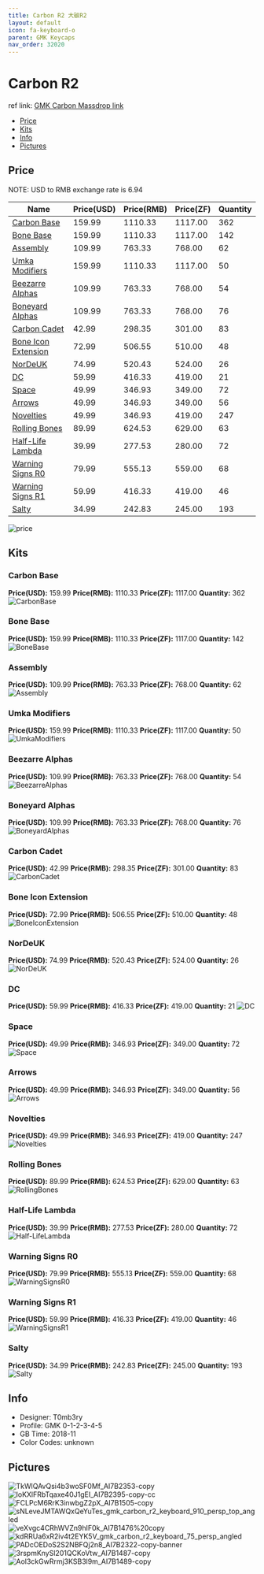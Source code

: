 ```yaml
---
title: Carbon R2 大碳R2
layout: default
icon: fa-keyboard-o
parent: GMK Keycaps
nav_order: 32020
---
```


# Carbon R2

ref link: [GMK Carbon Massdrop link](https://www.massdrop.com/buy/gmk-carbon-custom-keycap-set)

* [Price](#price)
* [Kits](#kits)
* [Info](#info)
* [Pictures](#pictures)

## Price

NOTE: USD to RMB exchange rate is 6.94

| Name          | Price(USD)    |  Price(RMB) |  Price(ZF) | Quantity |
| ------------- | ------------- |  ---------- |  --------- | -------- |
|[Carbon Base](#carbonbase)|159.99|1110.33|1117.00|362|
|[Bone Base](#bonebase)|159.99|1110.33|1117.00|142|
|[Assembly](#assembly)|109.99|763.33|768.00|62|
|[Umka Modifiers](#umkamodifiers)|159.99|1110.33|1117.00|50|
|[Beezarre Alphas](#beezarrealphas)|109.99|763.33|768.00|54|
|[Boneyard Alphas](#boneyardalphas)|109.99|763.33|768.00|76|
|[Carbon Cadet](#carboncadet)|42.99|298.35|301.00|83|
|[Bone Icon Extension](#boneiconextension)|72.99|506.55|510.00|48|
|[NorDeUK](#nordeuk)|74.99|520.43|524.00|26|
|[DC](#dc)|59.99|416.33|419.00|21|
|[Space](#space)|49.99|346.93|349.00|72|
|[Arrows](#arrows)|49.99|346.93|349.00|56|
|[Novelties](#novelties)|49.99|346.93|419.00|247|
|[Rolling Bones](#rollingbones)|89.99|624.53|629.00|63|
|[Half-Life Lambda](#half-lifelambda)|39.99|277.53|280.00|72|
|[Warning Signs R0](#warningsignsr0)|79.99|555.13|559.00|68|
|[Warning Signs R1](#warningsignsr1)|59.99|416.33|419.00|46|
|[Salty](#salty)|34.99|242.83|245.00|193|

<img src="{{ 'assets/images/gmk-keycaps/carbonr2/price.jpg' | relative_url }}" alt="price" class="image featured">

## Kits
### Carbon Base
**Price(USD):** 159.99  **Price(RMB):** 1110.33         **Price(ZF):** 1117.00          **Quantity:** 362
<img src="{{ 'assets/images/gmk-keycaps/carbonr2/kits_pics/carbonbase.jpg' | relative_url }}" alt="CarbonBase" class="image featured">

### Bone Base
**Price(USD):** 159.99  **Price(RMB):** 1110.33         **Price(ZF):** 1117.00          **Quantity:** 142
<img src="{{ 'assets/images/gmk-keycaps/carbonr2/kits_pics/bonebase.jpg' | relative_url }}" alt="BoneBase" class="image featured">

### Assembly
**Price(USD):** 109.99  **Price(RMB):** 763.33          **Price(ZF):** 768.00           **Quantity:** 62
<img src="{{ 'assets/images/gmk-keycaps/carbonr2/kits_pics/assembly.jpg' | relative_url }}" alt="Assembly" class="image featured">

### Umka Modifiers
**Price(USD):** 159.99  **Price(RMB):** 1110.33         **Price(ZF):** 1117.00          **Quantity:** 50 
<img src="{{ 'assets/images/gmk-keycaps/carbonr2/kits_pics/umkamodifiers.jpg' | relative_url }}" alt="UmkaModifiers" class="image featured">

### Beezarre Alphas
**Price(USD):** 109.99  **Price(RMB):** 763.33          **Price(ZF):** 768.00           **Quantity:** 54
<img src="{{ 'assets/images/gmk-keycaps/carbonr2/kits_pics/beezarrealphas.jpg' | relative_url }}" alt="BeezarreAlphas" class="image featured">

### Boneyard Alphas
**Price(USD):** 109.99  **Price(RMB):** 763.33          **Price(ZF):** 768.00           **Quantity:** 76
<img src="{{ 'assets/images/gmk-keycaps/carbonr2/kits_pics/boneyardalphas.jpg' | relative_url }}" alt="BoneyardAlphas" class="image featured">

### Carbon Cadet
**Price(USD):** 42.99   **Price(RMB):** 298.35          **Price(ZF):** 301.00           **Quantity:** 83
<img src="{{ 'assets/images/gmk-keycaps/carbonr2/kits_pics/carboncadet.jpg' | relative_url }}" alt="CarbonCadet" class="image featured">

### Bone Icon Extension
**Price(USD):** 72.99   **Price(RMB):** 506.55          **Price(ZF):** 510.00           **Quantity:** 48
<img src="{{ 'assets/images/gmk-keycaps/carbonr2/kits_pics/boneiconextension.jpg' | relative_url }}" alt="BoneIconExtension" class="image featured">

### NorDeUK
**Price(USD):** 74.99   **Price(RMB):** 520.43          **Price(ZF):** 524.00           **Quantity:** 26
<img src="{{ 'assets/images/gmk-keycaps/carbonr2/kits_pics/nordeuk.jpg' | relative_url }}" alt="NorDeUK" class="image featured">

### DC
**Price(USD):** 59.99   **Price(RMB):** 416.33          **Price(ZF):** 419.00           **Quantity:** 21
<img src="{{ 'assets/images/gmk-keycaps/carbonr2/kits_pics/dc.jpg' | relative_url }}" alt="DC" class="image featured">

### Space
**Price(USD):** 49.99   **Price(RMB):** 346.93          **Price(ZF):** 349.00           **Quantity:** 72
<img src="{{ 'assets/images/gmk-keycaps/carbonr2/kits_pics/space.jpg' | relative_url }}" alt="Space" class="image featured">

### Arrows
**Price(USD):** 49.99   **Price(RMB):** 346.93          **Price(ZF):** 349.00           **Quantity:** 56
<img src="{{ 'assets/images/gmk-keycaps/carbonr2/kits_pics/arrows.jpg' | relative_url }}" alt="Arrows" class="image featured">

### Novelties
**Price(USD):** 49.99   **Price(RMB):** 346.93          **Price(ZF):** 419.00           **Quantity:** 247
<img src="{{ 'assets/images/gmk-keycaps/carbonr2/kits_pics/novelties.jpg' | relative_url }}" alt="Novelties" class="image featured">

### Rolling Bones
**Price(USD):** 89.99   **Price(RMB):** 624.53          **Price(ZF):** 629.00           **Quantity:** 63
<img src="{{ 'assets/images/gmk-keycaps/carbonr2/kits_pics/rollingbones.jpg' | relative_url }}" alt="RollingBones" class="image featured">

### Half-Life Lambda
**Price(USD):** 39.99   **Price(RMB):** 277.53          **Price(ZF):** 280.00           **Quantity:** 72
<img src="{{ 'assets/images/gmk-keycaps/carbonr2/kits_pics/half-lifelambda.jpg' | relative_url }}" alt="Half-LifeLambda" class="image featured">

### Warning Signs R0
**Price(USD):** 79.99   **Price(RMB):** 555.13          **Price(ZF):** 559.00           **Quantity:** 68
<img src="{{ 'assets/images/gmk-keycaps/carbonr2/kits_pics/warningsignsr0.jpg' | relative_url }}" alt="WarningSignsR0" class="image featured">

### Warning Signs R1
**Price(USD):** 59.99   **Price(RMB):** 416.33          **Price(ZF):** 419.00           **Quantity:** 46
<img src="{{ 'assets/images/gmk-keycaps/carbonr2/kits_pics/warningsignsr1.jpg' | relative_url }}" alt="WarningSignsR1" class="image featured">

### Salty
**Price(USD):** 34.99   **Price(RMB):** 242.83          **Price(ZF):** 245.00           **Quantity:** 193
<img src="{{ 'assets/images/gmk-keycaps/carbonr2/kits_pics/salty.jpg' | relative_url }}" alt="Salty" class="image featured">

## Info
* Designer: T0mb3ry
* Profile: GMK 0-1-2-3-4-5
* GB Time: 2018-11
* Color Codes: unknown

## Pictures
<img src="{{ 'assets/images/gmk-keycaps/carbonr2/rendering_pics/TkWlQAvQsi4b3woSF0Mf_AI7B2353-copy.jpg' | relative_url }}" alt="TkWlQAvQsi4b3woSF0Mf_AI7B2353-copy" class="image featured">
<img src="{{ 'assets/images/gmk-keycaps/carbonr2/rendering_pics/IoKXlFRbTqaxe40J1gEI_AI7B2395-copy-cc.jpg' | relative_url }}" alt="IoKXlFRbTqaxe40J1gEI_AI7B2395-copy-cc" class="image featured">
<img src="{{ 'assets/images/gmk-keycaps/carbonr2/rendering_pics/FCLPcM6RrK3inwbgZ2pX_AI7B1505-copy.jpg' | relative_url }}" alt="FCLPcM6RrK3inwbgZ2pX_AI7B1505-copy" class="image featured">
<img src="{{ 'assets/images/gmk-keycaps/carbonr2/rendering_pics/sNLeveJMTAWQxQeYuTes_gmk_carbon_r2_keyboard_910_persp_top_angled.jpg' | relative_url }}" alt="sNLeveJMTAWQxQeYuTes_gmk_carbon_r2_keyboard_910_persp_top_angled" class="image featured">
<img src="{{ 'assets/images/gmk-keycaps/carbonr2/rendering_pics/veXvgc4CRhWVZn9hIF0k_AI7B1476%20copy.jpg' | relative_url }}" alt="veXvgc4CRhWVZn9hIF0k_AI7B1476%20copy" class="image featured">
<img src="{{ 'assets/images/gmk-keycaps/carbonr2/rendering_pics/kdRRUa6xR2iv4t2EYK5V_gmk_carbon_r2_keyboard_75_persp_angled.jpg' | relative_url }}" alt="kdRRUa6xR2iv4t2EYK5V_gmk_carbon_r2_keyboard_75_persp_angled" class="image featured">
<img src="{{ 'assets/images/gmk-keycaps/carbonr2/rendering_pics/PADcOEDoS2S2NBFQj2n8_AI7B2322-copy-banner.jpg' | relative_url }}" alt="PADcOEDoS2S2NBFQj2n8_AI7B2322-copy-banner" class="image featured">
<img src="{{ 'assets/images/gmk-keycaps/carbonr2/rendering_pics/3rspmKnySl201QCKoVtw_AI7B1487-copy.jpg' | relative_url }}" alt="3rspmKnySl201QCKoVtw_AI7B1487-copy" class="image featured">
<img src="{{ 'assets/images/gmk-keycaps/carbonr2/rendering_pics/Aol3ckGwRrmj3KSB3l9m_AI7B1489-copy.jpg' | relative_url }}" alt="Aol3ckGwRrmj3KSB3l9m_AI7B1489-copy" class="image featured">
